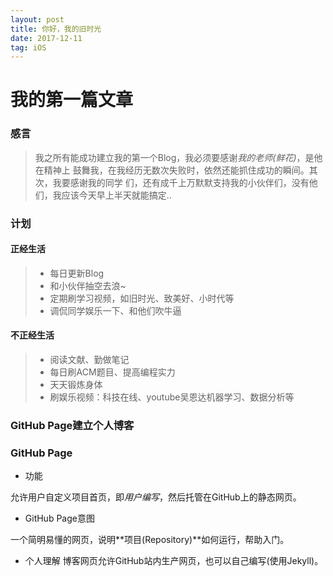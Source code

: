 ```yaml
---
layout: post
title: 你好，我的旧时光
date: 2017-12-11 
tag: iOS
---
```


# 我的第一篇文章
### 感言
>我之所有能成功建立我的第一个Blog，我必须要感谢*我的老师(鲜花)*，是他在精神上
>鼓舞我，在我经历无数次失败时，依然还能抓住成功的瞬间。其次，我要感谢我的同学
>们，还有成千上万默默支持我的小伙伴们，没有他们，我应该今天早上半天就能搞定..

### 计划
#### 正经生活
>* 每日更新Blog
>* 和小伙伴抽空去浪~
>* 定期刷学习视频，如旧时光、致美好、小时代等
>* 调侃同学娱乐一下、和他们吹牛逼
#### 不正经生活
>* 阅读文献、勤做笔记
>* 每日刷ACM题目、提高编程实力
>* 天天锻炼身体
>* 刷娱乐视频：科技在线、youtube吴恩达机器学习、数据分析等

### **GitHub Page**建立个人博客
### GitHub Page
* 功能

允许用户自定义项目首页，即*用户编写*，然后托管在GitHub上的静态网页。
* GitHub Page意图

一个简明易懂的网页，说明**项目(Repository)**如何运行，帮助入门。
* 个人理解
博客网页允许GitHub站内生产网页，也可以自己编写(使用Jekyll)。